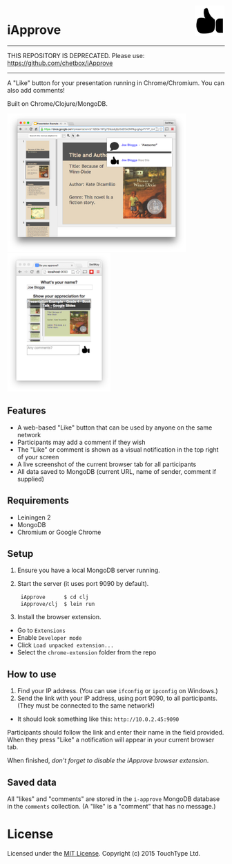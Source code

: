<img src="chrome-extension/like-512.png" align="right" height="70">

# iApprove

***

THIS REPOSITORY IS DEPRECATED. Please use: https://github.com/chetbox/iApprove

***

A "Like" button for your presentation running in Chrome/Chromium. You can also add comments!

Built on Chrome/Clojure/MongoDB.

<img src="screenshots/presenter.png" height="320"><img src="screenshots/participant.png" height="320">

## Features

- A web-based "Like" button that can be used by anyone on the same network
- Participants may add a comment if they wish
- The "Like" or comment is shown as a visual notification in the top right of your screen
- A live screenshot of the current browser tab for all participants
- All data saved to MongoDB (current URL, name of sender, comment if supplied)

## Requirements

- Leiningen 2
- MongoDB
- Chromium or Google Chrome

## Setup

1. Ensure you have a local MongoDB server running.

2. Start the server (it uses port 9090 by default).

        iApprove      $ cd clj
        iApprove/clj  $ lein run

3. Install the browser extension.

- Go to `Extensions`
- Enable `Developer mode`
- Click `Load unpacked extension...`
- Select the `chrome-extension` folder from the repo

## How to use

1. Find your IP address. (You can use `ifconfig` or `ipconfig` on Windows.)
2. Send the link with your IP address, using port 9090, to all participants. (They must be connected to the same network!)

- It should look something like this: `http://10.0.2.45:9090`

Participants should follow the link and enter their name in the field provided. When they press "Like" a notification will appear in your current browser tab.

When finished, *don't forget to disable the iApprove browser extension*.

## Saved data

All "likes" and "comments" are stored in the `i-approve` MongoDB database in the `comments` collection.
(A "like" is a "comment" that has no message.)

# License

Licensed under the [MIT License](LICENSE.txt). Copyright (c) 2015 TouchType Ltd.
